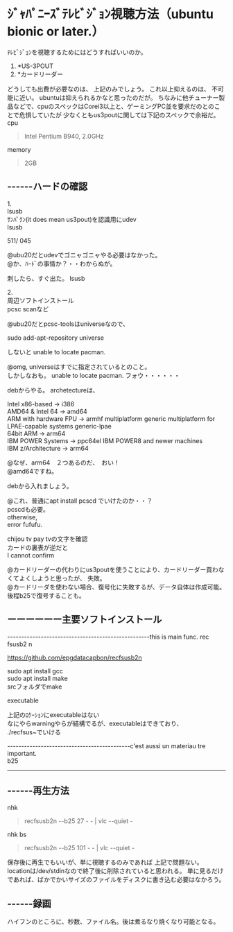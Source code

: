# ｼﾞｬﾊﾟﾆｰｽﾞﾃﾚﾋﾞｼﾞｮﾝ視聴方法（ubuntu bionic or later.）
ﾃﾚﾋﾞｼﾞｮﾝを視聴するためにはどうすればいいのか。


1. *US-3POUT
2. *カードリーダー

どうしても出費が必要なのは、
上記のみでしょう。
これ以上抑えるのは、
不可能に近い。
ubuntuは抑えられるかなと思ったのだが。
ちなみに他チューナー製品などで、cpuのスペックはCorei3以上と、ゲーミングPC並を要求だのとのことで危惧していたが
少なくともus3poutに関しては下記のスペックで余裕だ。\
cpu
>Intel Pentium B940, 2.0GHz

memory
>2GB


## ------ハードの確認
1.\
lsusb\
ｻﾝﾊﾟｸﾝ(it does mean us3pout)を認識用にudev\
lsusb

511/
045

@ubu20だとudevでゴニャゴニャやる必要はなかった。  
@か、ﾊｰﾄﾞの事情か？・・わからぬが。

刺したら、すぐ出た。
lsusb


2.\
周辺ソフトインストール\
pcsc scanなど

@ubu20だとpcsc-toolsはuniverseなので、

sudo add-apt-repository universe

しないと
unable to locate pacman.

@omg, universeはすでに指定されているとのこと。  
しかしなおも。
unable to locate pacman.
フォウ・・・・・・

debからやる。
archetectureは、

Intel x86-based	-> i386  
AMD64 & Intel 64	-> amd64  
ARM with hardware FPU	-> armhf	multiplatform	generic multiplatform for LPAE-capable systems	generic-lpae  
64bit ARM	-> arm64  
IBM POWER Systems	-> ppc64el	IBM POWER8 and newer machines  
IBM z/Architecture	-> arm64  

@なぜ、arm64　２つあるのだ、　おい！  
@amd64ですね。  

debから入れましょう。  

@これ、普通にapt install pcscd でいけたのか・・？  
pcscdも必要。  
otherwise,  
error fufufu.


chijou tv pay tvの文字を確認  
カードの裏表が逆だと  
I cannot confirm

@カードリーダーの代わりにus3poutを使うことにより、カードリーダー買わなくてよくしようと思ったが、
失敗。  
@カードリーダを使わない場合、復号化に失敗するが、データ自体は作成可能。
後程b25で復号することも。



## ーーーーーー主要ソフトインストール


---------------------------------------------------this is main func.
rec fsusb2 n

https://github.com/epgdatacapbon/recfsusb2n

sudo apt install gcc  
sudo apt install make  
srcフォルダでmake  

executable  

上記のﾛｹｰｼｮﾝにexecutableはない  
なにやらwarningやらが結構でるが、executableはできており、  
./recfsus~でいける  


--------------------------------------------c'est aussi un materiau tre important.  
b25




----------------------------------------------------------------------


## ------再生方法

nhk
>recfsusb2n --b25 27 - - | vlc --quiet -

nhk bs
>recfsusb2n --b25 101 - - | vlc --quiet -


保存後に再生でもいいが、単に視聴するのみであれば
上記で問題ない。
locationは/dev/stdinなので終了後に削除されていると思われる。
単に見るだけであれば、ばかでかいサイズのファイルをディスクに書き込む必要はなかろう。


## ------録画
ハイフンのところに、秒数、ファイル名。後は煮るなり焼くなり可能となる。
